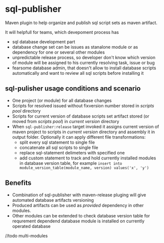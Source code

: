 # sql-publisher

Maven plugin to help organize and publish sql script sets as maven artifact.

It will helpfull for teams, which devepoment process has

   * sql database development part
   * database change set can be issues as stanalone module or as dependency for one or several other modules
   * unpredictable release process, so developer don't know which version of module will be assigned to his currently resolving task, issue or bug 
   * fearsome database admin, that doesn't allow to install database scripts automatically and want to review all sql scripts before installing it

## sql-pulisher usage conditions and scenario

   * One project (or module) for all database changes
   * Scripts for resolved issued without fixversion number stored in *scripts pool* directory
   * Scripts for current version of database scripts set artifact stored (or moved from *scripts pool*) in *current version* directory
   * When `sql-publisher:release` target invoked it assigns current version of maven project to scripts in *current version* directory and assembly it in output folder. 
   Optionally it can apply different file transformations:
      * split every sql statement to single file
      * concatenate all sql scripts to single file
      * replace sql-statement delimeters with specified one
      * add custom statement to track and hold currently installed modules in database version table,
       for example `insert into module_version_table(module_name, version) values('x', 'y')`
   
## Benefits
   * Combination of sql-publisher with maven-release pluging will give automated database artifacts versioning
   * Produced artifacts can be used as *provided* dependency in other modules. 
   * Other modules can be extended to check database version table for requrement dependend database module is installed on currently operated database 
   
   //todo multi-modules
   
   
   
   

